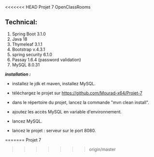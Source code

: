 <<<<<<< HEAD
Projet 7 OpenClassRooms

## Technical:

1. Spring Boot 3.1.0
2. Java 18
3. Thymeleaf 3.1.1
4. Bootstrap v.4.3.1
5. spring security 6.1.0
6. Passay 1.6.4 (password validation)
7. MySQL 8.0.31


**_installation :_**

- installez le jdk et maven, installez MySQL.

- téléchargez le projet sur  https://github.com/Mourad-x64/Projet-7

- dans le répertoire du projet, lancez la commande "mvn clean install".

- ajoutez les accès MySQL en variable d'environnement.

- lancez MySQL.

- lancez le projet : serveur sur le port 8080.

=======
Projet 7 
>>>>>>> origin/master
